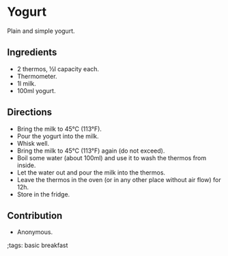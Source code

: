 # Yogurt

Plain and simple yogurt.

## Ingredients

- 2 thermos, ½l capacity each.
- Thermometer.
- 1l milk.
- 100ml yogurt.

## Directions

- Bring the milk to 45°C (113°F).
- Pour the yogurt into the milk.
- Whisk well.
- Bring the milk to 45°C (113°F) again (do not exceed).
- Boil some water (about 100ml) and use it to wash the thermos from inside.
- Let the water out and pour the milk into the thermos.
- Leave the thermos in the oven (or in any other place without air flow) for
  12h.
- Store in the fridge.

## Contribution

- Anonymous.

;tags: basic breakfast
